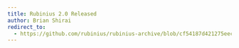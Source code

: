 ```yaml
---
title: Rubinius 2.0 Released
author: Brian Shirai
redirect_to:
  - https://github.com/rubinius/rubinius-archive/blob/cf54187d421275eec7d2db0abd5d4c059755b577/_posts/2013-10-04-rubinius-2-0-released.markdown
---
```

